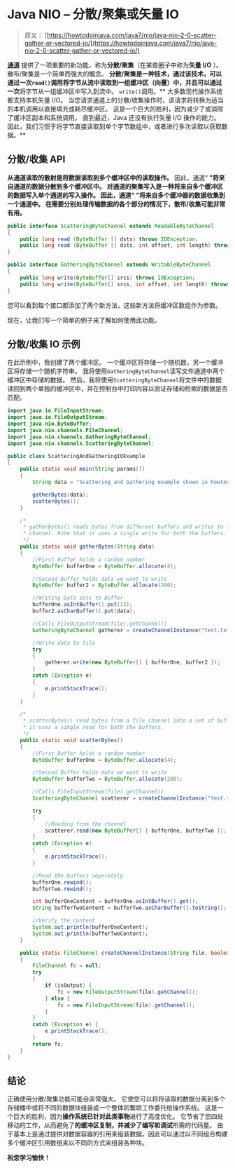 # Java NIO – 分散/聚集或矢量 IO

> 原文： [https://howtodoinjava.com/java7/nio/java-nio-2-0-scatter-gather-or-vectored-io/](https://howtodoinjava.com/java7/nio/java-nio-2-0-scatter-gather-or-vectored-io/)

[**通道**](//howtodoinjava.com/java-7/nio/java-nio-2-0-channels/ "Java NIO 2.0 : Channels") 提供了一项重要的新功能，称为**分散/聚集**（在某些圈子中称为**矢量 I/O** ）。 散布/聚集是一个简单而强大的概念。 **分散/聚集是一种技术，通过该技术，可以通过一次`read()`调用将字节从流中读取到一组缓冲区（向量）中，并且可以通过一次**将字节从一组缓冲区中写入到流中。 `write()`调用。** 大多数现代操作系统都支持本机矢量 I/O。 当您请求通道上的分散/收集操作时，该请求将转换为适当的本机调用以直接填充或耗尽缓冲区。 这是一个巨大的胜利，因为减少了或消除了缓冲区副本和系统调用。 直到最近，Java 还没有执行矢量 I/O 操作的能力。 因此，我们习惯于将字节直接读取到单个字节数组中，或者进行多次读取以获取数据。**

## 分散/收集 API

**从通道读取的散射是将数据读取到多个缓冲区中的读取操作。** 因此，通道“ **”将来自通道的数据分散到多个缓冲区中。 **对通道的聚集写入是一种将来自多个缓冲区的数据写入单个通道的写入操作。** 因此，通道“ **”将来自多个缓冲器的数据收集到一个通道中。 在需要分别处理传输数据的各个部分的情况下，散布/收集可能非常有用。****

```java
public interface ScatteringByteChannel extends ReadableByteChannel
{
	public long read (ByteBuffer [] dsts) throws IOException;
	public long read (ByteBuffer [] dsts, int offset, int length) throws IOException;
}

public interface GatheringByteChannel extends WritableByteChannel
{
	public long write(ByteBuffer[] srcs) throws IOException;
	public long write(ByteBuffer[] srcs, int offset, int length) throws IOException;
}

```

您可以看到每个接口都添加了两个新方法，这些新方法将缓冲区数组作为参数。

现在，让我们写一个简单的例子来了解如何使用此功能。

## 分散/收集 IO 示例

在此示例中，我创建了两个缓冲区。 一个缓冲区将存储一个随机数，另一个缓冲区将存储一个随机字符串。 我将使用`GatheringByteChannel`读写文件通道中两个缓冲区中存储的数据。 然后，我将使用`ScatteringByteChannel`将文件中的数据读回到两个单独的缓冲区中，并在控制台中打印内容以验证存储和检索的数据是否匹配。

```java
import java.io.FileInputStream;
import java.io.FileOutputStream;
import java.nio.ByteBuffer;
import java.nio.channels.FileChannel;
import java.nio.channels.GatheringByteChannel;
import java.nio.channels.ScatteringByteChannel;

public class ScatteringAndGatheringIOExample 
{
	public static void main(String params[]) 
	{
		String data = "Scattering and Gathering example shown in howtodoinjava.com";

		gatherBytes(data);
		scatterBytes();
	}

	/*
	 * gatherBytes() reads bytes from different buffers and writes to file
	 * channel. Note that it uses a single write for both the buffers.
	 */
	public static void gatherBytes(String data) 
	{
		//First Buffer holds a random number
		ByteBuffer bufferOne = ByteBuffer.allocate(4);

		//Second Buffer holds data we want to write
		ByteBuffer buffer2 = ByteBuffer.allocate(200);

		//Writing Data sets to Buffer
		bufferOne.asIntBuffer().put(13);
		buffer2.asCharBuffer().put(data);

		//Calls FileOutputStream(file).getChannel()
		GatheringByteChannel gatherer = createChannelInstance("test.txt", true);

		//Write data to file
		try 
		{
			gatherer.write(new ByteBuffer[] { bufferOne, buffer2 });
		} 
		catch (Exception e) 
		{
			e.printStackTrace();
		}
	}

	/*
	 * scatterBytes() read bytes from a file channel into a set of buffers. Note that
	 * it uses a single read for both the buffers.
	 */
	public static void scatterBytes() 
	{
		//First Buffer holds a random number
		ByteBuffer bufferOne = ByteBuffer.allocate(4);

		//Second Buffer holds data we want to write
		ByteBuffer bufferTwo = ByteBuffer.allocate(200);

		//Calls FileInputStream(file).getChannel()
		ScatteringByteChannel scatterer = createChannelInstance("test.txt", false);

		try 
		{
			//Reading from the channel
			scatterer.read(new ByteBuffer[] { bufferOne, bufferTwo });
		} 
		catch (Exception e) 
		{
			e.printStackTrace();
		}

		//Read the buffers seperately
		bufferOne.rewind();
		bufferTwo.rewind();

		int bufferOneContent = bufferOne.asIntBuffer().get();
		String bufferTwoContent = bufferTwo.asCharBuffer().toString();

		//Verify the content
		System.out.println(bufferOneContent);
		System.out.println(bufferTwoContent);
	}

	public static FileChannel createChannelInstance(String file, boolean isOutput) 
	{
		FileChannel fc = null;
		try 
		{
			if (isOutput) {
				fc = new FileOutputStream(file).getChannel();
			} else {
				fc = new FileInputStream(file).getChannel();
			}
		} 
		catch (Exception e) {
			e.printStackTrace();
		}
		return fc;
	}
}

```

## 结论

正确使用分散/聚集功能可能会非常强大。 它使您可以将将读取的数据分离到多个存储桶中或将不同的数据块组装成一个整体的繁琐工作委托给操作系统。 这是一个巨大的胜利，因为**操作系统已针对此类事物**进行了高度优化。 它节省了您四处移动的工作，从而避免了**的缓冲区复制，并减少了编写和调试**所需的代码量。 由于基本上是通过提供对数据容器的引用来组装数据，因此可以通过以不同组合构建多个缓冲区引用数组来以不同的方式来组装各种块。

**祝您学习愉快！**